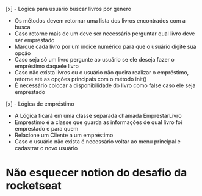 [x] - Lógica para usuário buscar livros por gênero

- Os métodos devem retornar uma lista dos livros encontrados com a busca
- Caso retorne mais de um deve ser necessário perguntar qual livro deve ser emprestado
- Marque cada livro por um índice numérico para que o usuário digite sua opção
- Caso seja só um livro pergunte ao usuário se ele deseja fazer o empréstimo daquele livro
- Caso não exista livros ou o usuário não queira realizar o empréstimo, retorne até as opções principais com o método init()
- É necessário colocar a disponibilidade do livro como false caso ele seja emprestado

[x] - Lógica de empréstimo

- A Lógica ficará em uma classe separada chamada EmprestarLivro
- Emprestimo é a classe que guarda as informações de qual livro foi emprestado e para quem
- Relacione um Cliente a um empréstimo
- Caso o usuário não exista é necessário voltar ao menu principal e cadastrar o novo usuário

# Não esquecer notion do desafio da rocketseat
